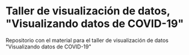 # Taller de visualización de datos, "Visualizando datos de COVID-19"

Repositorio con el material para el taller de visualización de datos "Visualizando datos de COVID-19"
